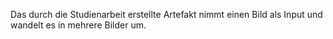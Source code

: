Das durch die Studienarbeit erstellte Artefakt nimmt einen Bild als Input und wandelt es in mehrere Bilder um.
